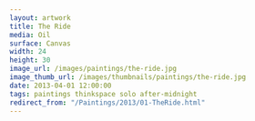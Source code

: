 ```yaml
---
layout: artwork
title: The Ride
media: Oil
surface: Canvas
width: 24
height: 30
image_url: /images/paintings/the-ride.jpg
image_thumb_url: /images/thumbnails/paintings/the-ride.jpg
date: 2013-04-01 12:00:00
tags: paintings thinkspace solo after-midnight
redirect_from: "/Paintings/2013/01-TheRide.html"
---
```

